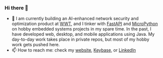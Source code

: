 ### Hi there 👋

- 🔭 I am currently building an AI-enhanced network security and optimization product at [WWT](https://www.wwt.com), and I tinker with [FastAPI](https://fastapi.tiangolo.com) and [MicroPython](https://micropython.org) on hobby embedded systems projects in my spare time. In the past, I have developed web, desktop, and mobile applications using Java. My day-to-day work takes place in private repos, but most of my hobby work gets pushed here.
- 📫 How to reach me: check my [website](https://petergebhard.com), [Keybase](https://keybase.io/pgeb), or [LinkedIn](https://linkedin.com/in/pgebhard)
